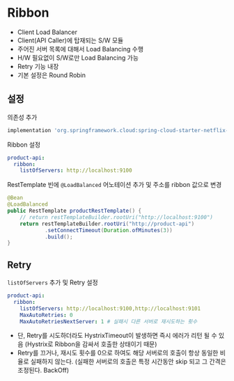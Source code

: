 # Ribbon
- Client Load Balancer  
- Client(API Caller)에 탑재되는 S/W 모듈
- 주어진 서버 목록에 대해서 Load Balancing 수행
- H/W 필요없이 S/W로만 Load Balancing 가능
- Retry 기능 내장
- 기본 설정은 Round Robin

## 설정
의존성 추가
````gradle
implementation 'org.springframework.cloud:spring-cloud-starter-netflix-ribbon'
````

Ribbon 설정
````yaml
product-api:
  ribbon:
    listOfServers: http://localhost:9100
````

RestTemplate 빈에 `@LoadBalanced` 어노테이션 추가 및 주소를 ribbon 값으로 변경
````java
@Bean
@LoadBalanced
public RestTemplate productRestTemplate() {
    // return restTemplateBuilder.rootUri("http://localhost:9100")
    return restTemplateBuilder.rootUri("http://product-api")
            .setConnectTimeout(Duration.ofMinutes(3))
            .build();
}
````

## Retry
`listOfServers` 추가 및 Retry 설정  
```yaml
product-api:
  ribbon:
    listOfServers: http://localhost:9100,http://localhost:9101
    MaxAutoRetries: 0
    MaxAutoRetriesNextServer: 1 # 실패시 다른 서버로 재시도하는 횟수
```
- 단, Retry를 시도하더라도 HystrixTimeout이 발생하면 즉시 에러가 리턴 될 수 있음 (Hystrix로 Ribbon을 감싸서 호출한 상태이기 때문)
- Retry를 끄거나, 재시도 횟수를 0으로 하여도 해당 서버로의 호출이 항상 동일한 비율로 실패하지 않는다. (실패한 서버로의 호출은 특정 시간동안 skip 되고 그 간격은 조정된다. BackOff)